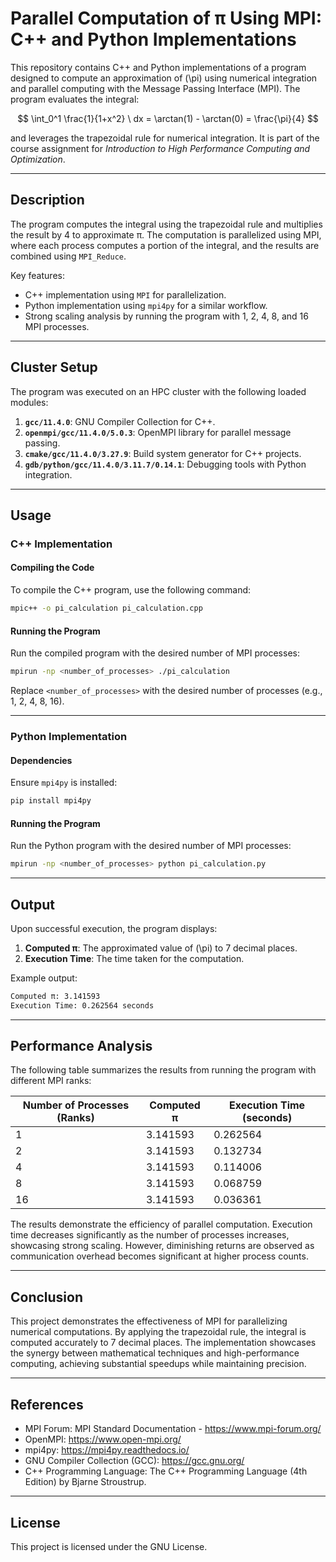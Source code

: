 
# Parallel Computation of π Using MPI: C++ and Python Implementations

This repository contains C++ and Python implementations of a program designed to compute an approximation of \(\pi\) using numerical integration and parallel computing with the Message Passing Interface (MPI). The program evaluates the integral:

$$
\int_0^1 \frac{1}{1+x^2} \ dx = \arctan(1) - \arctan(0) = \frac{\pi}{4}
$$


and leverages the trapezoidal rule for numerical integration. It is part of the course assignment for *Introduction to High Performance Computing and Optimization*.

---

## **Description**

The program computes the integral using the trapezoidal rule and multiplies the result by 4 to approximate π. The computation is parallelized using MPI, where each process computes a portion of the integral, and the results are combined using `MPI_Reduce`.

Key features:
- C++ implementation using `MPI` for parallelization.
- Python implementation using `mpi4py` for a similar workflow.
- Strong scaling analysis by running the program with 1, 2, 4, 8, and 16 MPI processes.

---

## **Cluster Setup**

The program was executed on an HPC cluster with the following loaded modules:
1. **`gcc/11.4.0`**: GNU Compiler Collection for C++.
2. **`openmpi/gcc/11.4.0/5.0.3`**: OpenMPI library for parallel message passing.
3. **`cmake/gcc/11.4.0/3.27.9`**: Build system generator for C++ projects.
4. **`gdb/python/gcc/11.4.0/3.11.7/0.14.1`**: Debugging tools with Python integration.

---

## **Usage**

### **C++ Implementation**

#### **Compiling the Code**
To compile the C++ program, use the following command:
```bash
mpic++ -o pi_calculation pi_calculation.cpp
```

#### **Running the Program**
Run the compiled program with the desired number of MPI processes:
```bash
mpirun -np <number_of_processes> ./pi_calculation
```
Replace `<number_of_processes>` with the desired number of processes (e.g., 1, 2, 4, 8, 16).

---

### **Python Implementation**

#### **Dependencies**
Ensure `mpi4py` is installed:
```bash
pip install mpi4py
```

#### **Running the Program**
Run the Python program with the desired number of MPI processes:
```bash
mpirun -np <number_of_processes> python pi_calculation.py
```

---

## **Output**

Upon successful execution, the program displays:
1. **Computed π**: The approximated value of \(\pi\) to 7 decimal places.
2. **Execution Time**: The time taken for the computation.

Example output:
```bash
Computed π: 3.141593
Execution Time: 0.262564 seconds
```

---

## **Performance Analysis**

The following table summarizes the results from running the program with different MPI ranks:

| Number of Processes (Ranks) | Computed π   | Execution Time (seconds) |
|-----------------------------|-------------|---------------------------|
| 1                           | 3.141593    | 0.262564                 |
| 2                           | 3.141593    | 0.132734                 |
| 4                           | 3.141593    | 0.114006                 |
| 8                           | 3.141593    | 0.068759                 |
| 16                          | 3.141593    | 0.036361                 |

The results demonstrate the efficiency of parallel computation. Execution time decreases significantly as the number of processes increases, showcasing strong scaling. However, diminishing returns are observed as communication overhead becomes significant at higher process counts.

---

## **Conclusion**

This project demonstrates the effectiveness of MPI for parallelizing numerical computations. By applying the trapezoidal rule, the integral is computed accurately to 7 decimal places. The implementation showcases the synergy between mathematical techniques and high-performance computing, achieving substantial speedups while maintaining precision.

---

## **References**
- MPI Forum: MPI Standard Documentation - https://www.mpi-forum.org/
- OpenMPI: https://www.open-mpi.org/
- mpi4py: https://mpi4py.readthedocs.io/
- GNU Compiler Collection (GCC): https://gcc.gnu.org/
- C++ Programming Language: The C++ Programming Language (4th Edition) by Bjarne Stroustrup.

---

## **License**
This project is licensed under the GNU License.
